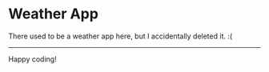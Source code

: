 # Weather App

There used to be a weather app here, but I accidentally deleted it. :(

---
Happy coding!